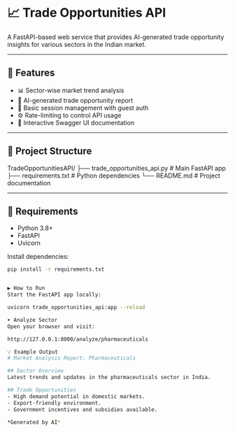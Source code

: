 # 📈 Trade Opportunities API

A FastAPI-based web service that provides AI-generated trade opportunity insights for various sectors in the Indian market.

---

## 🚀 Features

- 📊 Sector-wise market trend analysis
- 🤖 AI-generated trade opportunity report
- 🔐 Basic session management with guest auth
- ⚙️ Rate-limiting to control API usage
- 🧪 Interactive Swagger UI documentation

---

## 📁 Project Structure

TradeOpportunitiesAPI/
├── trade_opportunities_api.py # Main FastAPI app
├── requirements.txt # Python dependencies
└── README.md # Project documentation


---

## 🧰 Requirements

- Python 3.8+
- FastAPI
- Uvicorn

Install dependencies:
```bash
pip install -r requirements.txt


▶️ How to Run
Start the FastAPI app locally:

uvicorn trade_opportunities_api:app --reload

➤ Analyze Sector
Open your browser and visit:

http://127.0.0.1:8000/analyze/pharmaceuticals

💡 Example Output
# Market Analysis Report: Pharmaceuticals

## Sector Overview
Latest trends and updates in the pharmaceuticals sector in India.

## Trade Opportunities
- High demand potential in domestic markets.
- Export-friendly environment.
- Government incentives and subsidies available.

*Generated by AI*





